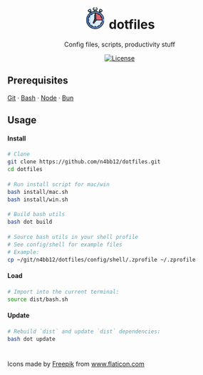 <h1 align="center">
  <img alt="Logo" src="icon.png" height="48">
  dotfiles
</h1>

<p align="center">
  Config files, scripts, productivity stuff
</p>

<p align="center">
  <a href="https://raw.githubusercontent.com/n4bb12/dotfiles/master/LICENSE">
    <img alt="License" src="https://flat.badgen.net/github/license/n4bb12/dotfiles?icon=github">
  </a>
</p>

## Prerequisites

[Git](https://git-scm.com/book/en/v2/Getting-Started-Installing-Git) &middot; [Bash](https://www.google.de/search?q=install+bash) &middot; [Node](https://nodejs.org/en/download) &middot; [Bun](https://bun.sh/)

## Usage

#### Install

```bash
# Clone
git clone https://github.com/n4bb12/dotfiles.git
cd dotfiles

# Run install script for mac/win
bash install/mac.sh
bash install/win.sh

# Build bash utils
bash dot build

# Source bash utils in your shell profile
# See config/shell for example files
# Example:
cp ~/git/n4bb12/dotfiles/config/shell/.zprofile ~/.zprofile
```

#### Load

```bash
# Import into the current terminal:
source dist/bash.sh
```

#### Update

```bash
# Rebuild `dist` and update `dist` dependencies:
bash dot update
```

#

<div>Icons made by <a href="https://www.freepik.com" title="Freepik">Freepik</a> from <a href="https://www.flaticon.com/" title="Flaticon">www.flaticon.com</a></div>
